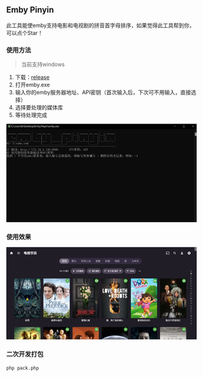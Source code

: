 ## Emby Pinyin

此工具能使emby支持电影和电视剧的拼音首字母排序，如果觉得此工具帮到你，可以点个Star！

### 使用方法
> 当前支持windows

1. 下载：[release](https://github.com/hisune/emby_pinyin/releases)
2. 打开emby.exe
3. 输入你的emby服务器地址、API密钥（首次输入后，下次可不用输入，直接选择）
4. 选择要处理的媒体库
5. 等待处理完成

![](https://raw.githubusercontent.com/hisune/images/master/emby_pinyin_2.jpg)


### 使用效果
![](https://raw.githubusercontent.com/hisune/images/master/emby_pinyin_1.jpg)

### 二次开发打包
```sh
php pack.php
```
